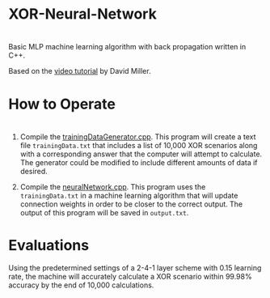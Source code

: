 # XOR-Neural-Network

#

Basic MLP machine learning algorithm with back propagation written in C++.

Based on the <a href="https://vimeo.com/19569529">video tutorial</a> by David Miller.

#

# How to Operate

#

1. Compile the <a href="https://github.com/Isaacdelly/XOR-Neural-Network/blob/master/trainingDataGenerator.cpp">trainingDataGenerator.cpp</a>. This program will create a text file `trainingData.txt` that includes a list of 10,000 XOR scenarios along with a corresponding answer that the computer will attempt to calculate. The generator could be modified to include different amounts of data if desired.

2. Compile the <a href="https://github.com/Isaacdelly/XOR-Neural-Network/blob/master/neuralNetwork.cpp">neuralNetwork.cpp</a>. This program uses the `trainingData.txt` in a machine learning algorithm that will update connection weights in order to be closer to the correct output. The output of this program will be saved in `output.txt`. 

#

# Evaluations

Using the predetermined settings of a 2-4-1 layer scheme with 0.15 learning rate, the machine will accurately calculate a XOR scenario within 99.98% accuracy by the end of 10,000 calculations.

#
